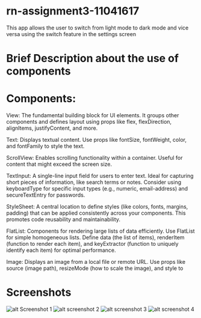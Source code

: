 # rn-assignment3-11041617


This app allows the user to switch from light mode to dark mode and vice versa using the switch feature in the settings screen
# Brief Description about the use of components
# Components:
View:
The fundamental building block for UI elements. It groups other components and defines layout using props like flex, flexDirection, alignItems, justifyContent, and more.

Text:
Displays textual content. Use props like fontSize, fontWeight, color, and fontFamily to style the text.

ScrollView:
Enables scrolling functionality within a container. Useful for content that might exceed the screen size.

TextInput:
A single-line input field for users to enter text. Ideal for capturing short pieces of information, like search terms or notes. Consider using keyboardType for specific input types (e.g., numeric, email-address) and secureTextEntry for passwords.

StyleSheet:
A central location to define styles (like colors, fonts, margins, padding) that can be applied consistently across your components. This promotes code reusability and maintainability.

FlatList:
Components for rendering large lists of data efficiently. Use FlatList for simple homogeneous lists. Define data (the list of items), renderItem (function to render each item), and keyExtractor (function to uniquely identify each item) for optimal performance.

Image: Displays an image from a local file or remote URL. Use props like source (image path), resizeMode (how to scale the image), and style to


# Screenshots

![alt Screenshot 1](./assets/images/homelight.jpg)
![alt screenshot 2](./assets/images/homedark.jpg)
![alt screenshot 3](./assets/images/settingslight.jpg)
![alt screenshot 4](./assets/images/settingsdark.jpg)

